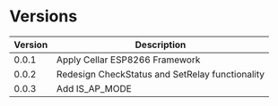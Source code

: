 # Versions

| Version | Description |
| ------- | ----------- |
| 0.0.1   | Apply Cellar ESP8266 Framework |
| 0.0.2   | Redesign CheckStatus and SetRelay functionality |
| 0.0.3   | Add IS_AP_MODE |